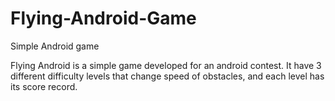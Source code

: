 # Flying-Android-Game
Simple Android game

Flying Android is a simple game developed for an android contest. It have 3 different difficulty levels that change speed of obstacles, and each level has its score record.


